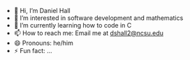 - 👋 Hi, I’m Daniel Hall
- 👀 I’m interested in software development and mathematics
- 🌱 I’m currently learning how to code in C
- 📫 How to reach me: Email me at dshall2@ncsu.edu
- 😄 Pronouns: he/him
- ⚡ Fun fact: ...

<!---
dshall2/dshall2 is a ✨ special ✨ repository because its `README.md` (this file) appears on your GitHub profile.
You can click the Preview link to take a look at your changes.
--->
